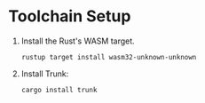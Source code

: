 # Toolchain Setup

1. Install the Rust's WASM target.
    ```shell
    rustup target install wasm32-unknown-unknown
    ```

2. Install Trunk:
    ```shell
    cargo install trunk
    ```
